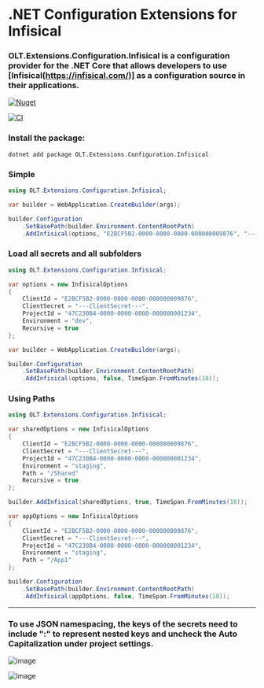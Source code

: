 # .NET Configuration Extensions for Infisical 

### OLT.Extensions.Configuration.Infisical is a configuration provider for the .NET Core that allows developers to use [Infisical(https://infisical.com/)] as a configuration source in their applications.

[![Nuget](https://img.shields.io/nuget/v/OLT.Extensions.Configuration.Infisical)](https://www.nuget.org/packages/OLT.Extensions.Configuration.Infisical)

[![CI](https://github.com/OuterlimitsTech/olt-dotnet-configuration-infisical/actions/workflows/build.yml/badge.svg)](https://github.com/OuterlimitsTech/olt-dotnet-configuration-infisical/actions/workflows/build.yml) 

### Install the package:

```shell
dotnet add package OLT.Extensions.Configuration.Infisical
```

### Simple

```csharp
using OLT.Extensions.Configuration.Infisical;

var builder = WebApplication.CreateBuilder(args);

builder.Configuration
    .SetBasePath(builder.Environment.ContentRootPath)
    .AddInfisical(options, "E2BCF5B2-0000-0000-0000-000000009876", "---ClientSecret---", "47C230B4-0000-0000-0000-000000001234", "prod", false, TimeSpan.FromMinutes(10));

```


### Load all secrets and all subfolders

```csharp
using OLT.Extensions.Configuration.Infisical;

var options = new InfisicalOptions
{
    ClientId = "E2BCF5B2-0000-0000-0000-000000009876",
    ClientSecret = "---ClientSecret---",
    ProjectId = "47C230B4-0000-0000-0000-000000001234",
    Environment = "dev",
    Recursive = true
};

var builder = WebApplication.CreateBuilder(args);

builder.Configuration
    .SetBasePath(builder.Environment.ContentRootPath)
    .AddInfisical(options, false, TimeSpan.FromMinutes(10));

```

### Using Paths

```csharp
using OLT.Extensions.Configuration.Infisical;

var sharedOptions = new InfisicalOptions
{
    ClientId = "E2BCF5B2-0000-0000-0000-000000009876",
    ClientSecret = "---ClientSecret---",
    ProjectId = "47C230B4-0000-0000-0000-000000001234",
    Environment = "staging",
    Path = "/Shared"
    Recursive = true
};

builder.AddInfisical(sharedOptions, true, TimeSpan.FromMinutes(10));

var appOptions = new InfisicalOptions
{
    ClientId = "E2BCF5B2-0000-0000-0000-000000009876",
    ClientSecret = "---ClientSecret---",
    ProjectId = "47C230B4-0000-0000-0000-000000001234",
    Environment = "staging",
    Path = "/App1"
};

builder.Configuration
    .SetBasePath(builder.Environment.ContentRootPath)
    .AddInfisical(appOptions, false, TimeSpan.FromMinutes(10));

```

---

### To use JSON namespacing, the keys of the secrets need to include ":" to represent nested keys and uncheck the Auto Capitalization under project settings.


![image](https://github.com/user-attachments/assets/90bc6b9d-8f69-4743-83b4-2340c3ac9007)



![image](https://github.com/user-attachments/assets/af35617a-697d-4ba9-b2a3-e3e5a7cc7365)






